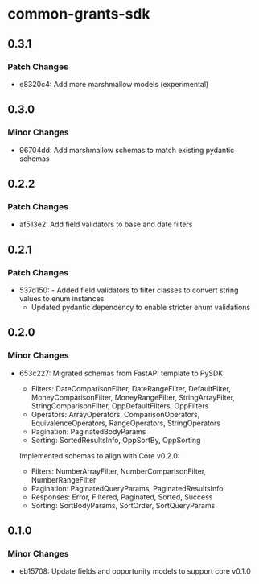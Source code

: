 # common-grants-sdk

## 0.3.1

### Patch Changes

- e8320c4: Add more marshmallow models (experimental)

## 0.3.0

### Minor Changes

- 96704dd: Add marshmallow schemas to match existing pydantic schemas

## 0.2.2

### Patch Changes

- af513e2: Add field validators to base and date filters

## 0.2.1

### Patch Changes

- 537d150: - Added field validators to filter classes to convert string values to enum instances
  - Updated pydantic dependency to enable stricter enum validations

## 0.2.0

### Minor Changes

- 653c227: Migrated schemas from FastAPI template to PySDK:

  - Filters: DateComparisonFilter, DateRangeFilter, DefaultFilter, MoneyComparisonFilter, MoneyRangeFilter, StringArrayFilter, StringComparisonFilter, OppDefaultFilters, OppFilters
  - Operators: ArrayOperators, ComparisonOperators, EquivalenceOperators, RangeOperators, StringOperators
  - Pagination: PaginatedBodyParams
  - Sorting: SortedResultsInfo, OppSortBy, OppSorting

  Implemented schemas to align with Core v0.2.0:

  - Filters: NumberArrayFilter, NumberComparisonFilter, NumberRangeFilter
  - Pagination: PaginatedQueryParams, PaginatedResultsInfo
  - Responses: Error, Filtered, Paginated, Sorted, Success
  - Sorting: SortBodyParams, SortOrder, SortQueryParams

## 0.1.0

### Minor Changes

- eb15708: Update fields and opportunity models to support core v0.1.0
